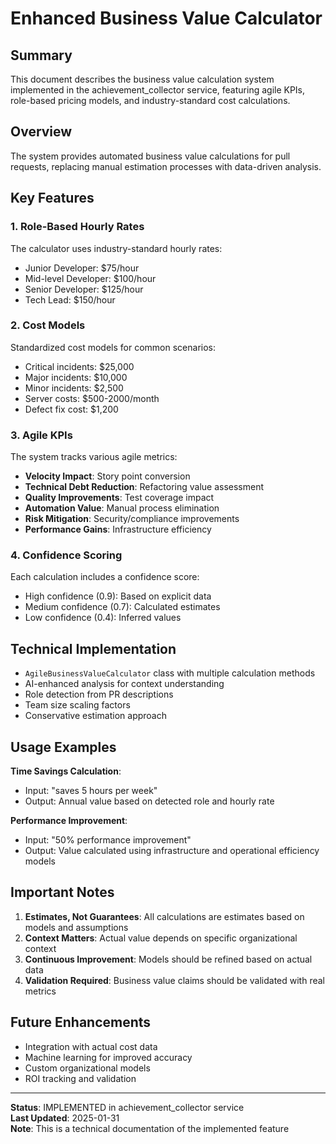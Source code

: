 # Enhanced Business Value Calculator

## Summary
This document describes the business value calculation system implemented in the achievement_collector service, featuring agile KPIs, role-based pricing models, and industry-standard cost calculations.

## Overview
The system provides automated business value calculations for pull requests, replacing manual estimation processes with data-driven analysis.

## Key Features

### 1. **Role-Based Hourly Rates**
The calculator uses industry-standard hourly rates:
- Junior Developer: $75/hour
- Mid-level Developer: $100/hour  
- Senior Developer: $125/hour
- Tech Lead: $150/hour

### 2. **Cost Models**
Standardized cost models for common scenarios:
- Critical incidents: $25,000
- Major incidents: $10,000
- Minor incidents: $2,500
- Server costs: $500-2000/month
- Defect fix cost: $1,200

### 3. **Agile KPIs**
The system tracks various agile metrics:
- **Velocity Impact**: Story point conversion
- **Technical Debt Reduction**: Refactoring value assessment
- **Quality Improvements**: Test coverage impact
- **Automation Value**: Manual process elimination
- **Risk Mitigation**: Security/compliance improvements
- **Performance Gains**: Infrastructure efficiency

### 4. **Confidence Scoring**
Each calculation includes a confidence score:
- High confidence (0.9): Based on explicit data
- Medium confidence (0.7): Calculated estimates
- Low confidence (0.4): Inferred values

## Technical Implementation
- `AgileBusinessValueCalculator` class with multiple calculation methods
- AI-enhanced analysis for context understanding
- Role detection from PR descriptions
- Team size scaling factors
- Conservative estimation approach

## Usage Examples

**Time Savings Calculation**:
- Input: "saves 5 hours per week"
- Output: Annual value based on detected role and hourly rate

**Performance Improvement**:
- Input: "50% performance improvement"
- Output: Value calculated using infrastructure and operational efficiency models

## Important Notes

1. **Estimates, Not Guarantees**: All calculations are estimates based on models and assumptions
2. **Context Matters**: Actual value depends on specific organizational context
3. **Continuous Improvement**: Models should be refined based on actual data
4. **Validation Required**: Business value claims should be validated with real metrics

## Future Enhancements

- Integration with actual cost data
- Machine learning for improved accuracy
- Custom organizational models
- ROI tracking and validation

---

**Status**: IMPLEMENTED in achievement_collector service  
**Last Updated**: 2025-01-31  
**Note**: This is a technical documentation of the implemented feature